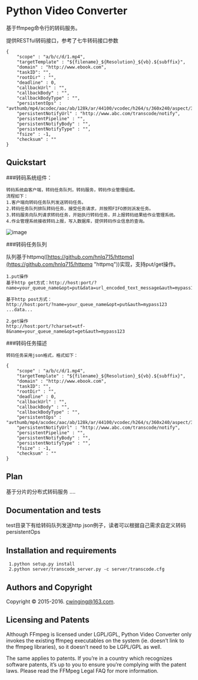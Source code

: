 # Python Video Converter

基于ffmpeg命令行的转码服务。

提供RESTful转码接口，参考了七牛转码接口参数
    
    {
        "scope" : "a/b/c/d/1.mp4",
        "targetTemplate" : "${filename}_${Resolution}_${vb}.${subffix}",
        "domain" : "http://www.ebook.com",
        "taskID": "",
        "rootDir" : "",
        "deadline" : 0,
        "callbackUrl" : "",
        "callbackBody" : "",
        "callbackBodyType" : "",
        "persistentOps" : "avthumb/mp4/acodec/aac/ab/128k/ar/44100/vcodec/h264/s/360x240/aspect/3:2/r/25",
        "persistentNotifyUrl" : "http://www.abc.com/transcode/notify",
        "persistentPipeline" : "",
        "persistentNotifyBody" : "",
        "persistentNotifyType" : "",
        "fsize" : -1,
        "checksum" : ""
    }    


## Quickstart

###转码系统组件：

    转码系统由客户端，转码任务队列，转码服务，转码作业管理组成。
    流程如下：
    1.客户端向转码任务队列发送转码任务。
    2.转码任务队列排队转码任务，接受任务请求，并按照FIFO原则派发任务。
    3.转码服务向队列请求转码任务，开始执行转码任务，并上报转码结果给作业管理系统。
    4.作业管理系统接收转码上报，写入数据库，提供转码作业信息的查询。


![image](http://jitrtc.com/download/transcode.png)


###转码任务队列

队列基于httpmq([https://github.com/hnlq715/httpmq](https://github.com/hnlq715/httpmq "httpmq"))实现，支持put/get操作。

    1.put操作
    基于http get方式：http://host:port/?name=your_queue_name&opt=put&data=url_encoded_text_message&auth=mypass123

    基于http post方式：
    http://host:port/?name=your_queue_name&opt=put&auth=mypass123
    ...data...

    2.get操作
    http://host:port/?charset=utf-8&name=your_queue_name&opt=get&auth=mypass123

###转码任务描述

    转码任务采用json格式，格式如下：

    {
        "scope" : "a/b/c/d/1.mp4",
        "targetTemplate" : "${filename}_${Resolution}_${vb}.${subffix}",
        "domain" : "http://www.ebook.com",
        "taskID": "",
        "rootDir" : "",
        "deadline" : 0,
        "callbackUrl" : "",
        "callbackBody" : "",
        "callbackBodyType" : "",
        "persistentOps" : "avthumb/mp4/acodec/aac/ab/128k/ar/44100/vcodec/h264/s/360x240/aspect/3:2/r/25",
        "persistentNotifyUrl" : "http://www.abc.com/transcode/notify",
        "persistentPipeline" : "",
        "persistentNotifyBody" : "",
        "persistentNotifyType" : "",
        "fsize" : -1,
        "checksum" : ""
    }    


## Plan
基于分片的分布式转码服务 ....

## Documentation and tests
   
test目录下有给转码队列发送http json例子，读者可以根据自己需求自定义转码persistentOps


## Installation and requirements

     1.python setup.py install
     2.python server/transcode_server.py -c server/transcode.cfg


## Authors and Copyright

Copyright &copy; 2015-2016. cwinging@163.com. 

## Licensing and Patents

Although FFmpeg is licensed under LGPL/GPL, Python Video Converter only invokes the
existing ffmpeg executables on the system (ie. doesn’t link to the ffmpeg
libraries), so it doesn’t need to be LGPL/GPL as well.

The same applies to patents. If you’re in a country which recognizes software
patents, it’s up to you to ensure you’re complying with the patent laws. Please
read the FFMpeg Legal FAQ for more information.
